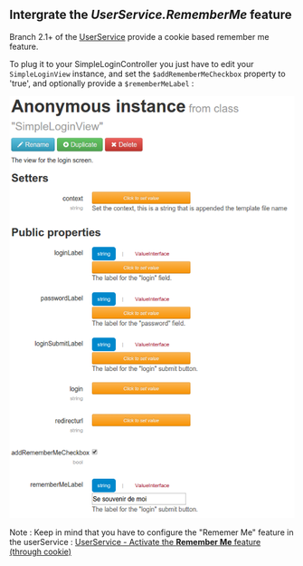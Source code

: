 Intergrate the *UserService.RememberMe* feature
------------------------------------

Branch 2.1+ of the [UserService](http://mouf-php.com/packages/mouf/security.userservice/README.md) provide a cookie based remember me feature.

To plug it to your SimpleLoginController you just have to edit your `SimpleLoginView` instance, and set the `$addRememberMeCheckbox` property to 'true', and optionally provide a `$rememberMeLabel` :

![remember me in SimpleLoginView](images/rememberMe.png)

Note : Keep in mind that you have to configure the "Rememer Me" feature in the userService : [UserService - Activate the **Remember Me** feature (through cookie)](http://mouf-php.com/packages/mouf/security.userservice/doc/remember_me.md)